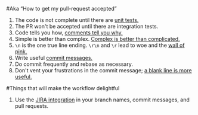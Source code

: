 #Aka “How to get my pull-request accepted”

1. The code is not complete until there are [unit tests.][1]
2. The PR won't be accepted until there are integration tests.
3. Code tells you how, [comments tell you why.][2]
4. Simple is better than complex. [Complex is better than complicated.][3]
5. `\n` is the one true line ending. `\r\n` and `\r` lead to woe and the [wall of pink.][4]
6. Write useful [commit messages.][5]
7. Do commit frequently and rebase as necessary.
8. Don't vent your frustrations in the commit message; [a blank line is more useful.][6]

#Things that will make the workflow delightful
1. Use the [JIRA integration][7] in your branch names, commit messages, and pull requests.

[1]: https://blog.codinghorror.com/i-pity-the-fool-who-doesnt-write-unit-tests/
[2]: https://blog.codinghorror.com/code-tells-you-how-comments-tell-you-why/
[3]: https://www.python.org/dev/peps/pep-0020/
[4]: http://www.hanselman.com/blog/YoureJustAnotherCarriageReturnLineFeedInTheWall.aspx
[5]: http://chris.beams.io/posts/git-commit/
[6]: https://s-media-cache-ak0.pinimg.com/564x/15/ce/f3/15cef3ab909e926f7b7824542764eaf2.jpg
[7]: https://confluence.atlassian.com/adminjiracloud/integrating-with-development-tools-776636216.html
